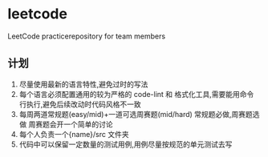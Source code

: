 # leetcode
LeetCode practicerepository for team members


## 计划
1. 尽量使用最新的语言特性,避免过时的写法
2. 每个语言必须配置通用的较为严格的 code-lint 和 格式化工具,需要能用命令行执行,避免后续改动时代码风格不一致
3. 每周两道常规题(easy/mid)+一道可选周赛题(mid/hard)
常规题必做,周赛题选做
周赛题会开一个简单的讨论
4. 每个人负责一个{name}/src 文件夹
5. 代码中可以保留一定数量的测试用例,用例尽量按规范的单元测试去写
